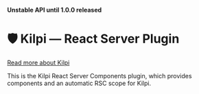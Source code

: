 **Unstable API until 1.0.0 released**

# 🛡️ Kilpi — React Server Plugin

[Read more about Kilpi](https://kilpi.vercel.app)

This is the Kilpi React Server Components plugin, which provides components and an automatic RSC scope for Kilpi.